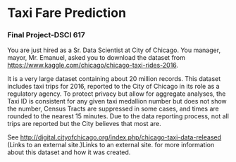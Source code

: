 # Taxi Fare Prediction
### Final Project-DSCI 617

You are just hired as a Sr. Data Scientist at City of Chicago. You manager, mayor, Mr. 
Emanuel, asked you to download the dataset from  https://www.kaggle.com/chicago/chicago-taxi-rides-2016. 

It is a very large dataset containing about 20 million records. This dataset includes taxi 
trips for 2016, reported to the City of Chicago in its role as a regulatory agency. To 
protect privacy but allow for aggregate analyses, the Taxi ID is consistent for any given 
taxi medallion number but does not show the number, Census Tracts are suppressed in 
some cases, and times are rounded to the nearest 15 minutes. Due to the data reporting 
process, not all trips are reported but the City believes that most are. 

See http://digital.cityofchicago.org/index.php/chicago-taxi-data-released (Links to an 
external site.)Links to an external site. for more information about this dataset and how it 
was created.
